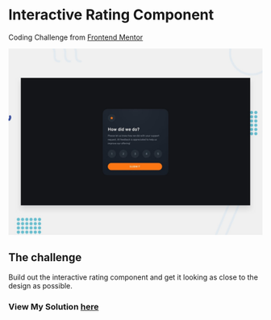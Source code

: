 # Interactive Rating Component

Coding Challenge from [Frontend Mentor](https://www.frontendmentor.io)

![Design preview for the Interactive rating component coding challenge](./src/images/design/desktop-preview.jpg)

## The challenge

Build out the interactive rating component and get it looking as close to the design as possible.

### View My Solution [here](https://rating-component-eight.vercel.app/)
